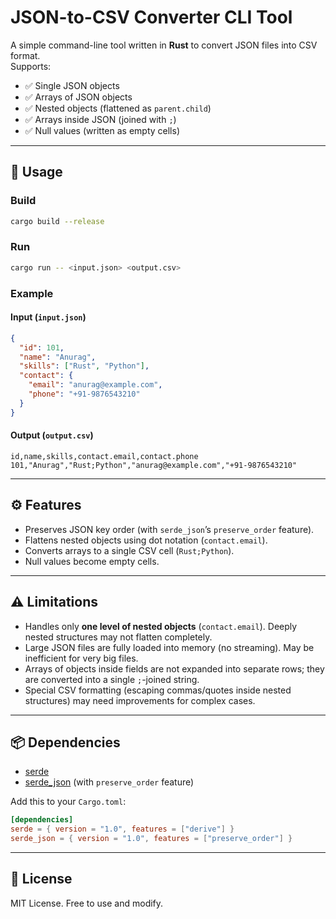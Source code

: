 # JSON-to-CSV Converter CLI Tool

A simple command-line tool written in **Rust** to convert JSON files into CSV format.  
Supports:  
- ✅ Single JSON objects  
- ✅ Arrays of JSON objects  
- ✅ Nested objects (flattened as `parent.child`)  
- ✅ Arrays inside JSON (joined with `;`)  
- ✅ Null values (written as empty cells)

---

## 🚀 Usage

### Build
```bash
cargo build --release
```

### Run
```bash
cargo run -- <input.json> <output.csv>
```

### Example
#### Input (`input.json`)
```json
{
  "id": 101,
  "name": "Anurag",
  "skills": ["Rust", "Python"],
  "contact": {
    "email": "anurag@example.com",
    "phone": "+91-9876543210"
  }
}
```

#### Output (`output.csv`)
```csv
id,name,skills,contact.email,contact.phone
101,"Anurag","Rust;Python","anurag@example.com","+91-9876543210"
```

---

## ⚙️ Features
- Preserves JSON key order (with `serde_json`’s `preserve_order` feature).  
- Flattens nested objects using dot notation (`contact.email`).  
- Converts arrays to a single CSV cell (`Rust;Python`).  
- Null values become empty cells.  

---

## ⚠️ Limitations
- Handles only **one level of nested objects** (`contact.email`). Deeply nested structures may not flatten completely.  
- Large JSON files are fully loaded into memory (no streaming). May be inefficient for very big files.  
- Arrays of objects inside fields are not expanded into separate rows; they are converted into a single `;`-joined string.  
- Special CSV formatting (escaping commas/quotes inside nested structures) may need improvements for complex cases.  

---

## 📦 Dependencies
- [serde](https://crates.io/crates/serde)  
- [serde_json](https://crates.io/crates/serde_json) (with `preserve_order` feature)  

Add this to your `Cargo.toml`:
```toml
[dependencies]
serde = { version = "1.0", features = ["derive"] }
serde_json = { version = "1.0", features = ["preserve_order"] }
```

---

## 📜 License
MIT License. Free to use and modify.  
